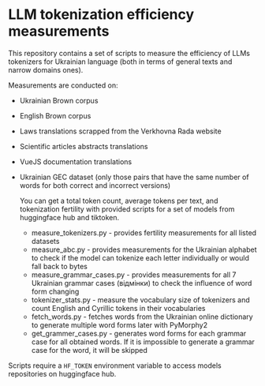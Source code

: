 # LLM tokenization efficiency measurements

This repository contains a set of scripts to measure the efficiency of LLMs tokenizers for Ukrainian language (both in terms of general texts and narrow domains ones).

Measurements are conducted on:

- Ukrainian Brown corpus
- English Brown corpus
- Laws translations scrapped from the Verkhovna Rada website
- Scientific articles abstracts translations
- VueJS documentation translations
- Ukrainian GEC dataset (only those pairs that have the same number of words for both correct and incorrect versions)

  You can get a total token count, average tokens per text, and tokenization fertility with provided scripts for a set of models from huggingface hub and tiktoken.

  - measure_tokenizers.py - provides fertility measurements for all listed datasets
  - measure_abc.py - provides measurements for the Ukrainian alphabet to check if the model can tokenize each letter individually or would fall back to bytes
  - measure_grammar_cases.py - provides measurements for all 7 Ukrainian grammar cases (відмінки) to check the influence of word form changing
  - tokenizer_stats.py - measure the vocabulary size of tokenizers and count English and Cyrillic tokens in their vocabularies
  - fetch_words.py - fetches words from the Ukrainian online dictionary to generate multiple word forms later with PyMorphy2
  - get_grammer_cases.py - generates word forms for each grammar case for all obtained words. If it is impossible to generate a grammar case for the word, it will be skipped

Scripts require a `HF_TOKEN` environment variable to access models repositories on huggingface hub.

